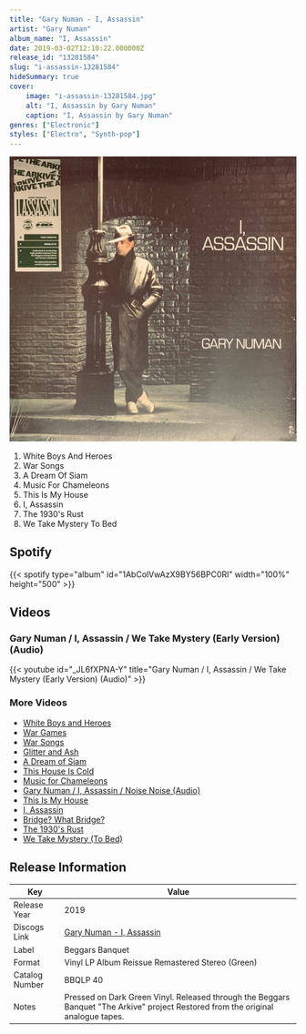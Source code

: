 ```yaml
---
title: "Gary Numan - I, Assassin"
artist: "Gary Numan"
album_name: "I, Assassin"
date: 2019-03-02T12:10:22.000000Z
release_id: "13281584"
slug: "i-assassin-13281584"
hideSummary: true
cover:
    image: "i-assassin-13281584.jpg"
    alt: "I, Assassin by Gary Numan"
    caption: "I, Assassin by Gary Numan"
genres: ["Electronic"]
styles: ["Electro", "Synth-pop"]
---
```


![I, Assassin by Gary Numan](i-assassin-13281584.jpg)

<!-- section break -->

1. White Boys And Heroes
2. War Songs
3. A Dream Of Siam
4. Music For Chameleons
5. This Is My House
6. I, Assassin
7. The 1930's Rust
8. We Take Mystery To Bed

<!-- section break -->


## Spotify
{{< spotify type="album" id="1AbColVwAzX9BY56BPC0Rl" width="100%" height="500" >}}



## Videos
### Gary Numan / I, Assassin / We Take Mystery (Early Version)  (Audio)
{{< youtube id="_JL6fXPNA-Y" title="Gary Numan / I, Assassin / We Take Mystery (Early Version)  (Audio)" >}}<br>

### More Videos

- [White Boys and Heroes](https://www.youtube.com/watch?v=_R-8V9Ody8s)
- [War Games](https://www.youtube.com/watch?v=-wm7x18Xiqs)
- [War Songs](https://www.youtube.com/watch?v=muLUYXAuLcQ)
- [Glitter and Ash](https://www.youtube.com/watch?v=Ieqb9gqQ1jY)
- [A Dream of Siam](https://www.youtube.com/watch?v=i0Xpc62vASU)
- [This House Is Cold](https://www.youtube.com/watch?v=9ZpdwtYphMc)
- [Music for Chameleons](https://www.youtube.com/watch?v=qseh-XKWvig)
- [Gary Numan / I, Assassin / Noise Noise  (Audio)](https://www.youtube.com/watch?v=7fADQl-x-dQ)
- [This Is My House](https://www.youtube.com/watch?v=PhEeiju5XYw)
- [I, Assassin](https://www.youtube.com/watch?v=Swva7YEvDsk)
- [Bridge? What Bridge?](https://www.youtube.com/watch?v=8X5yt6h3Bks)
- [The 1930's Rust](https://www.youtube.com/watch?v=H-MZD3Kuwkg)
- [We Take Mystery (To Bed)](https://www.youtube.com/watch?v=sM7odiEO1k8)


## Release Information
|  Key           | Value                                                |
| ---------------| ---------------------------------------------------- |
| Release Year   | 2019                                   |
| Discogs Link   | [Gary Numan - I, Assassin](https://www.discogs.com/release/13281584-Gary-Numan-I-Assassin) |
| Label          | Beggars Banquet |
| Format         | Vinyl LP Album Reissue Remastered Stereo (Green) |
| Catalog Number | BBQLP 40 |
| Notes | Pressed on Dark Green Vinyl. Released through the Beggars Banquet "The Arkive" project Restored from the original analogue tapes. |